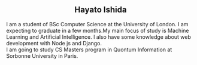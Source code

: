 <h2><center>Hayato Ishida</center></h2>
I am a student of BSc Computer Science at the University of London. I am expecting to graduate in a few months.My main focus of study is Machine Learning and Artificial Intelligence. I also have some knowledge about web development with Node js and Django.
<br />
I am going to study CS Masters program in Quontum Information at Sorbonne University in Paris.
